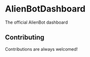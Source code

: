 # AlienBotDashboard
The official AlienBot dashboard

## Contributing

Contributions are always welcomed!
